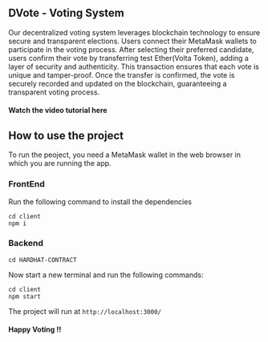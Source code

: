 ## DVote - Voting System
Our decentralized voting system leverages blockchain technology to ensure secure and transparent elections. Users connect their MetaMask wallets to participate in the voting process. After selecting their preferred candidate, users confirm their vote by transferring test Ether(Volta Token), adding a layer of security and authenticity. This transaction ensures that each vote is unique and tamper-proof. Once the transfer is confirmed, the vote is securely recorded and updated on the blockchain, guaranteeing a transparent voting process.

#### Watch the video tutorial here

## How to use the project
To run the peoject, you need a MetaMask wallet in the web browser in which you are running the app.
### FrontEnd 
Run the following command to install the dependencies
```
cd client
npm i
```
### Backend
```
cd HARDHAT-CONTRACT
```
Now start a new terminal and run the following commands:
```
cd client
npm start
```
The project will run at `http://localhost:3000/`

#### Happy Voting !!
